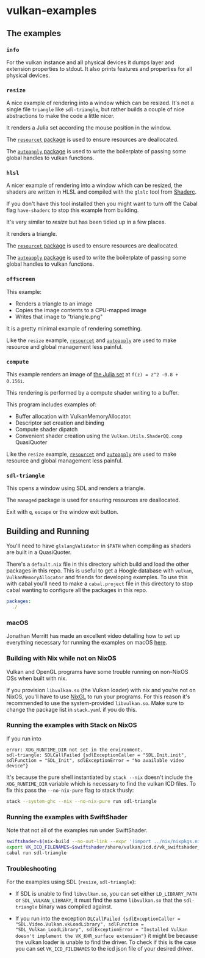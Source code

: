 # vulkan-examples

## The examples

### `info`

For the vulkan instance and all physical devices it dumps layer and extension
properties to stdout. It also prints features and properties for all physical
devices.

### `resize`

A nice example of rendering into a window which can be resized. It's not a
single file `triangle` like `sdl-triangle`, but rather builds a couple of nice
abstractions to make the code a little nicer.

It renders a Julia set according the mouse position in the window.

The [`resourcet` package](https://hackage.haskell.org/package/resourcet) is
used to ensure resources are deallocated.

The [`autoapply` package](https://hackage.haskell.org/package/autoapply) is
used to write the boilerplate of passing some global handles to vulkan
functions.

### `hlsl`

A nicer example of rendering into a window which can be resized, the shaders
are written in HLSL and compiled with the `glslc` tool from
[Shaderc](https://github.com/google/shaderc).

If you don't have this tool installed then you might want to turn off the Cabal
flag `have-shaderc` to stop this example from building.

It's very similar to *resize* but has been tidied up in a few places.

It renders a triangle.

The [`resourcet` package](https://hackage.haskell.org/package/resourcet) is
used to ensure resources are deallocated.

The [`autoapply` package](https://hackage.haskell.org/package/autoapply) is
used to write the boilerplate of passing some global handles to vulkan
functions.

### `offscreen`

This example:

- Renders a triangle to an image
- Copies the image contents to a CPU-mapped image
- Writes that image to "triangle.png"

It is a pretty minimal example of rendering something.

Like the `resize` example,
[`resourcet`](https://hackage.haskell.org/package/resourcet) and
[`autoapply`](https://hackage.haskell.org/package/autoapply) are used to make
resource and global management less painful.

### `compute`

This example renders an image of [the Julia
set](https://en.wikipedia.org/wiki/Julia_set) at `f(z) = z^2 -0.8 + 0.156i`.

This rendering is performed by a compute shader writing to a buffer.

This program includes examples of:

- Buffer allocation with VulkanMemoryAllocator.
- Descriptor set creation and binding
- Compute shader dipatch
- Convenient shader creation using the `Vulkan.Utils.ShaderQQ.comp` QuasiQuoter

Like the `resize` example,
[`resourcet`](https://hackage.haskell.org/package/resourcet) and
[`autoapply`](https://hackage.haskell.org/package/autoapply) are used to make
resource and global management less painful.

### `sdl-triangle`

This opens a window using SDL and renders a triangle.

The `managed` package is used for ensuring resources are deallocated.

Exit with `q`, `escape` or the window exit button.

## Building and Running

You'll need to have `glslangValidator` in `$PATH` when compiling as shaders are
built in a QuasiQuoter.

There's a `default.nix` file in this directory which build and load the other
packages in this repo. This is useful to get a Hoogle database with `vulkan`,
`VulkanMemoryAllocator` and friends for developing examples. To use this with
cabal you'll need to make a `cabal.project` file in this directory to stop
cabal wanting to configure all the packages in this repo.

```yaml
packages:
  ./
```

### macOS

Jonathan Merritt has made an excellent video detailing how to set up everything 
necessary for running the examples on macOS 
[here](https://www.youtube.com/watch?v=BaBt-CNBfd0).

### Building with Nix while not on NixOS

Vulkan and OpenGL programs have some trouble running on non-NixOS OSs when
built with nix.

If you provision `libvulkan.so` (the Vulkan loader) with nix and you're not on
NixOS, you'll have to use [NixGL](https://github.com/guibou/nixGL) to run your
programs. For this reason it's recommended to use the system-provided
`libvulkan.so`. Make sure to change the package list in `stack.yaml` if you do
this.

### Running the examples with Stack on NixOS

If you run into

```
error: XDG_RUNTIME_DIR not set in the environment.
sdl-triangle: SDLCallFailed {sdlExceptionCaller = "SDL.Init.init", sdlFunction = "SDL_Init", sdlExceptionError = "No available video device"}
```

It's because the pure shell instantiated by `stack --nix` doesn't include the
`XDG_RUNTIME_DIR` variable which is necessary to find the vulkan ICD files. To
fix this pass the `--no-nix-pure` flag to stack thusly:

```bash
stack --system-ghc --nix --no-nix-pure run sdl-triangle
```

### Running the examples with SwiftShader

Note that not all of the examples run under SwiftShader.

```bash
swiftshader=$(nix-build --no-out-link --expr '(import ../nix/nixpkgs.nix).swiftshader')
export VK_ICD_FILENAMES=$swiftshader/share/vulkan/icd.d/vk_swiftshader_icd.json
cabal run sdl-triangle
```

### Troubleshooting

For the examples using SDL (`resize`, `sdl-triangle`):

- If SDL is unable to find `libvulkan.so`, you can set either `LD_LIBRARY_PATH`
  or `SDL_VULKAN_LIBRARY`, it must find the same `libvulkan.so` that the
  `sdl-triangle` binary was compiled against.

- If you run into the exception `DLCallFailed {sdlExceptionCaller =
  "SDL.Video.Vulkan.vkLoadLibrary", sdlFunction = "SDL_Vulkan_LoadLibrary",
  sdlExceptionError = "Installed Vulkan doesn't implement the VK_KHR_surface
  extension"}` it might be because the vulkan loader is unable to find the
  driver. To check if this is the case you can set `VK_ICD_FILENAMES` to the
  icd json file of your desired driver.
